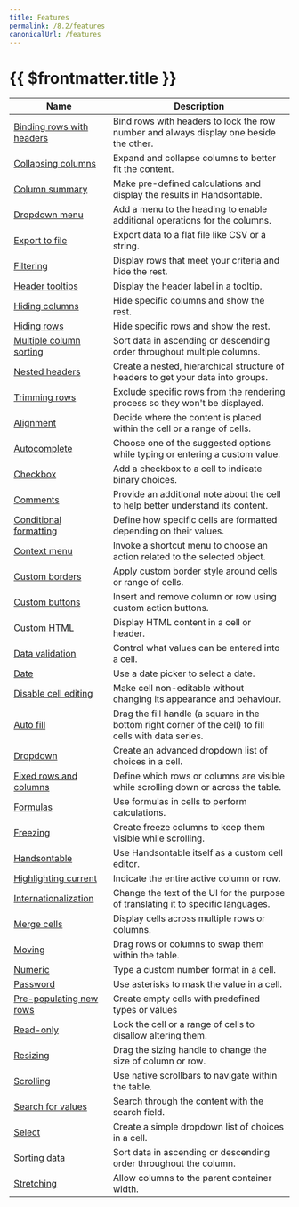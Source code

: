 ```yaml
---
title: Features
permalink: /8.2/features
canonicalUrl: /features
---
```


# {{ $frontmatter.title }}

| Name | Description |
|----|----|
| [Binding rows with headers](bind-rows-headers.md) | Bind rows with headers to lock the row number and always display one beside the other. |
| [Collapsing columns](collapsing-columns.md) | Expand and collapse columns to better fit the content. |
| [Column summary](summary-calculations.md) | Make pre-defined calculations and display the results in Handsontable. |
| [Dropdown menu](dropdown-menu.md) | Add a menu to the heading to enable additional operations for the columns. |
| [Export to file](export-file.md) | Export data to a flat file like CSV or a string. |
| [Filtering](filtering.md) | Display rows that meet your criteria and hide the rest. |
| [Header tooltips](header-tooltips.md) | Display the header label in a tooltip. |
| [Hiding columns](hiding-columns.md) | Hide specific columns and show the rest. |
| [Hiding rows](hiding-rows.md) | Hide specific rows and show the rest. |
| [Multiple column sorting](multicolumn-sorting.md) | Sort data in ascending or descending order throughout multiple columns. |
| [Nested headers](nested-headers.md) | Create a nested, hierarchical structure of headers to get your data into groups. |
| [Trimming rows](trimming-rows.md) | Exclude specific rows from the rendering process so they won't be displayed. |
| [Alignment](alignment.md) | Decide where the content is placed within the cell or a range of cells. |
| [Autocomplete](autocomplete.md) | Choose one of the suggested options while typing or entering a custom value. |
| [Checkbox](checkbox.md) | Add a checkbox to a cell to indicate binary choices. |
| [Comments](comments.md) | Provide an additional note about the cell to help better understand its content. |
| [Conditional formatting](conditional-formatting.md) | Define how specific cells are formatted depending on their values. |
| [Context menu](context-menu.md) | Invoke a shortcut menu to choose an action related to the selected object. |
| [Custom borders](customizing-borders.md) | Apply custom border style around cells or range of cells. |
| [Custom buttons](custom-buttons.md) | Insert and remove column or row using custom action buttons. |
| [Custom HTML](custom-renderers.md#cell) | Display HTML content in a cell or header. |
| [Data validation](validation.md) | Control what values can be entered into a cell. |
| [Date](date.md) | Use a date picker to select a date. |
| [Disable cell editing](disabled-editing.md) | Make cell non-editable without changing its appearance and behaviour. |
| [Auto fill](auto-fill.md) | Drag the fill handle (a square in the bottom right corner of the cell) to fill cells with data series. |
| [Dropdown](dropdown.md) | Create an advanced dropdown list of choices in a cell. |
| [Fixed rows and columns](fixing.md) | Define which rows or columns are visible while scrolling down or across the table. |
| [Formulas](formula-support.md) | Use formulas in cells to perform calculations. |
| [Freezing](freezing.md) | Create freeze columns to keep them visible while scrolling. |
| [Handsontable](handsontable.md) | Use Handsontable itself as a custom cell editor. |
| [Highlighting current](highlighting-selection.md) | Indicate the entire active column or row. |
| [Internationalization](internationalization.md) | Change the text of the UI for the purpose of translating it to specific languages. |
| [Merge cells](merged-cells.md) | Display cells across multiple rows or columns. |
| [Moving](moving.md) | Drag rows or columns to swap them within the table. |
| [Numeric](numeric.md) | Type a custom number format in a cell. |
| [Password](password.md) | Use asterisks to mask the value in a cell. |
| [Pre-populating new rows](pre-populating.md) | Create empty cells with predefined types or values |
| [Read-only](read-only.md) | Lock the cell or a range of cells to disallow altering them. |
| [Resizing](resizing.md) | Drag the sizing handle to change the size of column or row. |
| [Scrolling](scrolling.md) | Use native scrollbars to navigate within the table. |
| [Search for values](searching.md) | Search through the content with the search field. |
| [Select](select.md) | Create a simple dropdown list of choices in a cell. |
| [Sorting data](sorting.md) | Sort data in ascending or descending order throughout the column. |
| [Stretching](stretching.md) | Allow columns to the parent container width. |
